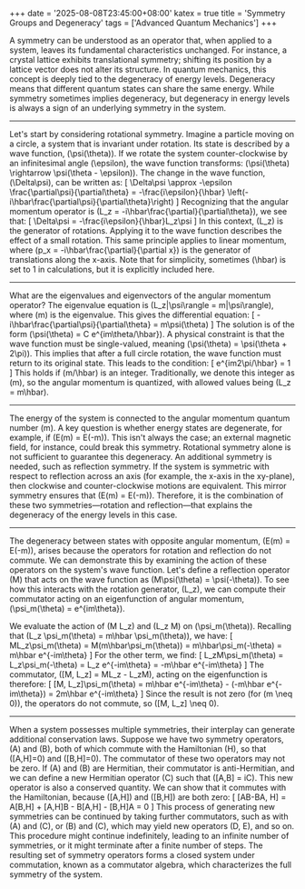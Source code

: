+++
date = '2025-08-08T23:45:00+08:00'
katex = true
title = 'Symmetry Groups and Degeneracy'
tags = ['Advanced Quantum Mechanics']
+++ 


A symmetry can be understood as an operator that, when applied to a system, leaves its fundamental characteristics unchanged. For instance, a crystal lattice exhibits translational symmetry; shifting its position by a lattice vector does not alter its structure. In quantum mechanics, this concept is deeply tied to the degeneracy of energy levels. Degeneracy means that different quantum states can share the same energy. While symmetry sometimes implies degeneracy, but degeneracy in energy levels is always a sign of an underlying symmetry in the system.

---

Let's start by considering rotational symmetry. Imagine a particle moving on a circle, a system that is invariant under rotation. Its state is described by a wave function, \(\psi(\theta)\). If we rotate the system counter-clockwise by an infinitesimal angle \(\epsilon\), the wave function transforms: \(\psi(\theta) \rightarrow \psi(\theta - \epsilon)\). The change in the wave function, \(\Delta\psi\), can be written as:
\[
\Delta\psi \approx -\epsilon \frac{\partial\psi}{\partial\theta} = -\frac{i\epsilon}{\hbar} \left(-i\hbar\frac{\partial\psi}{\partial\theta}\right)
\]
Recognizing that the angular momentum operator is \(L_z = -i\hbar\frac{\partial}{\partial\theta}\), we see that:
\[
\Delta\psi = -\frac{i\epsilon}{\hbar}L_z\psi
\]
In this context, \(L_z\) is the generator of rotations. Applying it to the wave function describes the effect of a small rotation. This same principle applies to linear momentum, where \(p_x = -i\hbar\frac{\partial}{\partial x}\) is the generator of translations along the x-axis. Note that for simplicity, sometimes \(\hbar\) is set to 1 in calculations, but it is explicitly included here.

---

What are the eigenvalues and eigenvectors of the angular momentum operator? The eigenvalue equation is \(L_z|\psi\rangle = m|\psi\rangle\), where \(m\) is the eigenvalue. This gives the differential equation:
\[
-i\hbar\frac{\partial\psi}{\partial\theta} = m\psi(\theta)
\]
The solution is of the form \(\psi(\theta) = C e^{im\theta/\hbar}\). A physical constraint is that the wave function must be single-valued, meaning \(\psi(\theta) = \psi(\theta + 2\pi)\). This implies that after a full circle rotation, the wave function must return to its original state. This leads to the condition:
\[
e^{im2\pi/\hbar} = 1
\]
This holds if \(m/\hbar\) is an integer. Traditionally, we denote this integer as \(m\), so the angular momentum is quantized, with allowed values being \(L_z = m\hbar\).

---

The energy of the system is connected to the angular momentum quantum number \(m\). A key question is whether energy states are degenerate, for example, if \(E(m) = E(-m)\). This isn't always the case; an external magnetic field, for instance, could break this symmetry. Rotational symmetry alone is not sufficient to guarantee this degeneracy. An additional symmetry is needed, such as reflection symmetry. If the system is symmetric with respect to reflection across an axis (for example, the x-axis in the xy-plane), then clockwise and counter-clockwise motions are equivalent. This mirror symmetry ensures that \(E(m) = E(-m)\). Therefore, it is the combination of these two symmetries—rotation and reflection—that explains the degeneracy of the energy levels in this case.

---

The degeneracy between states with opposite angular momentum, \(E(m) = E(-m)\), arises because the operators for rotation and reflection do not commute. We can demonstrate this by examining the action of these operators on the system's wave function. Let's define a reflection operator \(M\) that acts on the wave function as \(M\psi(\theta) = \psi(-\theta)\). To see how this interacts with the rotation generator, \(L_z\), we can compute their commutator acting on an eigenfunction of angular momentum, \(\psi_m(\theta) = e^{im\theta}\).

We evaluate the action of \(M L_z\) and \(L_z M\) on \(\psi_m(\theta)\). Recalling that \(L_z \psi_m(\theta) = m\hbar \psi_m(\theta)\), we have:
\[
ML_z\psi_m(\theta) = M(m\hbar\psi_m(\theta)) = m\hbar\psi_m(-\theta) = m\hbar e^{-im\theta}
\]
For the other term, we find:
\[
L_zM\psi_m(\theta) = L_z\psi_m(-\theta) = L_z e^{-im\theta} = -m\hbar e^{-im\theta}
\]
The commutator, \([M, L_z] = ML_z - L_zM\), acting on the eigenfunction is therefore:
\[
[M, L_z]\psi_m(\theta) = m\hbar e^{-im\theta} - (-m\hbar e^{-im\theta}) = 2m\hbar e^{-im\theta}
\]
Since the result is not zero (for \(m \neq 0\)), the operators do not commute, so \([M, L_z] \neq 0\).

---

When a system possesses multiple symmetries, their interplay can generate additional conservation laws. Suppose we have two symmetry operators, \(A\) and \(B\), both of which commute with the Hamiltonian \(H\), so that \([A,H]=0\) and \([B,H]=0\). The commutator of these two operators may not be zero. If \(A\) and \(B\) are Hermitian, their commutator is anti-Hermitian, and we can define a new Hermitian operator \(C\) such that \([A,B] = iC\). This new operator is also a conserved quantity. We can show that it commutes with the Hamiltonian, because \([A,H]\) and \([B,H]\) are both zero:
\[
[AB-BA, H] = A[B,H] + [A,H]B - B[A,H] - [B,H]A = 0
\]
This process of generating new symmetries can be continued by taking further commutators, such as with \(A\) and \(C\), or \(B\) and \(C\), which may yield new operators \(D, E\), and so on. This procedure might continue indefinitely, leading to an infinite number of symmetries, or it might terminate after a finite number of steps. The resulting set of symmetry operators forms a closed system under commutation, known as a commutator algebra, which characterizes the full symmetry of the system.

